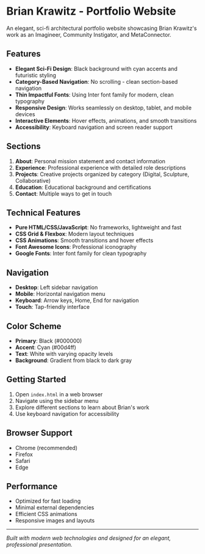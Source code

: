 # Brian Krawitz - Portfolio Website

An elegant, sci-fi architectural portfolio website showcasing Brian Krawitz's work as an Imagineer, Community Instigator, and MetaConnector.

## Features

- **Elegant Sci-Fi Design**: Black background with cyan accents and futuristic styling
- **Category-Based Navigation**: No scrolling - clean section-based navigation
- **Thin Impactful Fonts**: Using Inter font family for modern, clean typography
- **Responsive Design**: Works seamlessly on desktop, tablet, and mobile devices
- **Interactive Elements**: Hover effects, animations, and smooth transitions
- **Accessibility**: Keyboard navigation and screen reader support

## Sections

1. **About**: Personal mission statement and contact information
2. **Experience**: Professional experience with detailed role descriptions
3. **Projects**: Creative projects organized by category (Digital, Sculpture, Collaborative)
4. **Education**: Educational background and certifications
5. **Contact**: Multiple ways to get in touch

## Technical Features

- **Pure HTML/CSS/JavaScript**: No frameworks, lightweight and fast
- **CSS Grid & Flexbox**: Modern layout techniques
- **CSS Animations**: Smooth transitions and hover effects
- **Font Awesome Icons**: Professional iconography
- **Google Fonts**: Inter font family for clean typography

## Navigation

- **Desktop**: Left sidebar navigation
- **Mobile**: Horizontal navigation menu
- **Keyboard**: Arrow keys, Home, End for navigation
- **Touch**: Tap-friendly interface

## Color Scheme

- **Primary**: Black (#000000)
- **Accent**: Cyan (#00d4ff)
- **Text**: White with varying opacity levels
- **Background**: Gradient from black to dark gray

## Getting Started

1. Open `index.html` in a web browser
2. Navigate using the sidebar menu
3. Explore different sections to learn about Brian's work
4. Use keyboard navigation for accessibility

## Browser Support

- Chrome (recommended)
- Firefox
- Safari
- Edge

## Performance

- Optimized for fast loading
- Minimal external dependencies
- Efficient CSS animations
- Responsive images and layouts

---

*Built with modern web technologies and designed for an elegant, professional presentation.* 